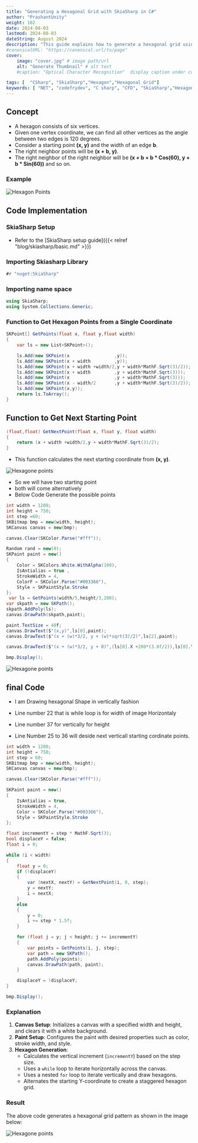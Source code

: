 ```yaml
---
title: "Generating a Hexagonal Grid with SkiaSharp in C#"
author: "PrashantUnity"
weight: 102
date: 2024-08-03
lastmod: 2024-08-03
dateString: August 2024  
description: "This guide explains how to generate a hexagonal grid using the SkiaSharp library in C#. It covers the basic concepts of hexagon geometry, provides functions to calculate hexagon points from a single coordinate, and demonstrates how to draw a complete hexagonal grid on a canvas. The tutorial includes code snippets and explanations to ensure the implementation is easily understandable and modifiable by reader."
#canonicalURL: "https://canonical.url/to/page"
cover:
    image: "cover.jpg" # image path/url
    alt: "Generate Thumbnail" # alt text
    #caption: "Optical Character Recognition"  display caption under cover 

tags: [  "CSharp", "SkiaSharp","Hexagon","Hexagonal Grid"]
keywords: [ "NET", "codefrydev", "C sharp", "CFD", "SkiaSharp","Hexagon","Hexagonal Grid","Skia"]
---
```



## Concept

- A hexagon consists of six vertices.
- Given one vertex coordinate, we can find all other vertices as the angle between two edges is 120 degrees.
- Consider a starting point **(x, y)** and the width of an edge **b**.
- The right neighbor points will be **(x + b, y)**.
- The right neighbor of the right neighbor will be **(x + b + b * Cos(60), y + b * Sin(60))** and so on.

### Example

![Hexagon Points](./hexagon.png)

## Code Implementation

### SkiaSharp Setup

- Refer to the [SkiaSharp setup guide]({{< relref "blog/skiasharp/basic.md" >}})

### Importing Skiasharp Library

```csharp
#r "nuget:SkiaSharp"
```

### Importing name space

```csharp
using SkiaSharp;
using System.Collections.Generic;

```

### Function to Get Hexagon Points from a Single Coordinate

```csharp
SKPoint[] GetPoints(float x, float y,float width)
{
    var ls = new List<SKPoint>();

    ls.Add(new SKPoint(x                 ,y));
    ls.Add(new SKPoint(x + width         ,y));
    ls.Add(new SKPoint(x + width +width/2,y + width*MathF.Sqrt(3)/2));
    ls.Add(new SKPoint(x + width         ,y + width*MathF.Sqrt(3))); 
    ls.Add(new SKPoint(x                 ,y + width*MathF.Sqrt(3))); 
    ls.Add(new SKPoint(x - width/2       ,y + width*MathF.Sqrt(3)/2)); 
    ls.Add(new SKPoint(x,y));
    return ls.ToArray();
}
```

## Function to Get Next Starting Point

```csharp
(float,float) GetNextPoint(float x, float y, float width)
{
    return (x + width +width/2,y + width*MathF.Sqrt(3)/2);
}
```

- This function calculates the next starting coordinate from **(x, y)**.

![Hexagone points](./nextpoint.png)

- So we will have two starting point
- both will come alternatively
- Below Code Generate the possible points

```csharp
int width = 1200;
int height = 750;
int step =60;
SKBitmap bmp = new(width, height);
SKCanvas canvas = new(bmp);

canvas.Clear(SKColor.Parse("#fff"));

Random rand = new(0);
SKPaint paint = new() 
{ 
    Color = SKColors.White.WithAlpha(100), 
    IsAntialias = true ,
    StrokeWidth = 4,
    ColorF = SKColor.Parse("#003366"),
    Style = SKPaintStyle.Stroke
};  
 var ls = GetPoints(width/5,height/3,200); 
var skpath = new SKPath();
skpath.AddPoly(ls); 
canvas.DrawPath(skpath,paint);

paint.TextSize = 48f;
canvas.DrawText($"(x,y)",ls[0],paint);
canvas.DrawText($"(x + (w)*3/2, y + (w)*sqrt(3)/2)",ls[2],paint);

canvas.DrawText($"(x + (w)*3/2, y + 0)",(ls[0].X +200*(3.0f/2)),ls[0].Y,paint);

bmp.Display();

```

![Hexagone points](./points.jpg)

## final Code

- I am Drawing hexagonal Shape in vertically fashion
- Line number 22 that is while loop is for width of image Horizontaly
- Line number 37 for vertically for height

- Line Number 25 to 36 will deside next verticall starting cordinate points.

```csharp
int width = 1200;
int height = 750;
int step = 60;
SKBitmap bmp = new(width, height);
SKCanvas canvas = new(bmp);

canvas.Clear(SKColor.Parse("#fff"));

SKPaint paint = new()
{
    IsAntialias = true,
    StrokeWidth = 4,
    Color = SKColor.Parse("#003366"),
    Style = SKPaintStyle.Stroke
};

float incrementY = step * MathF.Sqrt(3);
bool displaceY = false;
float i = 0;

while (i < width)
{
    float y = 0;
    if (!displaceY)
    {
        var (nextX, nextY) = GetNextPoint(i, 0, step);
        y = nextY;
        i = nextX;
    }
    else
    {
        y = 0;
        i += step * 1.5f;
    }

    for (float j = y; j < height; j += incrementY)
    {
        var points = GetPoints(i, j, step);
        var path = new SKPath();
        path.AddPoly(points);
        canvas.DrawPath(path, paint);
    }

    displaceY = !displaceY;
}

bmp.Display();
```

### Explanation

1. **Canvas Setup**: Initializes a canvas with a specified width and height, and clears it with a white background.
2. **Paint Setup**: Configures the paint with desired properties such as color, stroke width, and style.
3. **Hexagon Generation**:
    - Calculates the vertical increment (`incrementY`) based on the step size.
    - Uses a `while` loop to iterate horizontally across the canvas.
    - Uses a nested `for` loop to iterate vertically and draw hexagons.
    - Alternates the starting Y-coordinate to create a staggered hexagon grid.

### Result

The above code generates a hexagonal grid pattern as shown in the image below:

![Hexagone points](./grid.jpg)
